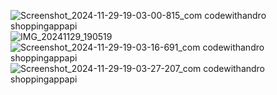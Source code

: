 ![Screenshot_2024-11-29-19-03-00-815_com codewithandro shoppingappapi](https://github.com/user-attachments/assets/a4ac7f55-5fa9-4403-82b0-845070385fde)
![IMG_20241129_190519](https://github.com/user-attachments/assets/5832c111-cfaf-4179-a4fd-24441e1f4c62)
![Screenshot_2024-11-29-19-03-16-691_com codewithandro shoppingappapi](https://github.com/user-attachments/assets/956b3727-7bae-4ddf-b89a-709260726afd)
![Screenshot_2024-11-29-19-03-27-207_com codewithandro shoppingappapi](https://github.com/user-attachments/assets/89963e34-74c4-4f97-bd3b-af0bf4b9c0f8)
